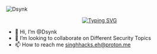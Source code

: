 ![Dsynk](https://github.com/HackWithSumit/HackWithSumit/assets/120317751/480bfdb0-eb69-41bf-baff-26bd8f4d2220)

<p align="center">
<a href="https://github.com/SinghHacks">
    <img src="https://readme-typing-svg.demolab.com?font=Georgia&size=18&duration=2000&pause=100&multiline=true&width=500&height=80&lines=Dsynk;Cybersecurity+Researcher;Senior Cybersecurity Analyst+%7C+WebApplication Pentester+%7C+" alt="Typing SVG" />
</a>
<br/>

</p>  




- 👋 Hi, I’m @Dsynk
- 💞️ I’m looking to collaborate on Different Security Topics
- 📫 How to reach me singhhacks.eh@proton.me

<!---
SinghHacks/SinghHacks is a ✨ special ✨ repository because its `README.md` (this file) appears on your GitHub profile.
You can click the Preview link to take a look at your changes.
--->
